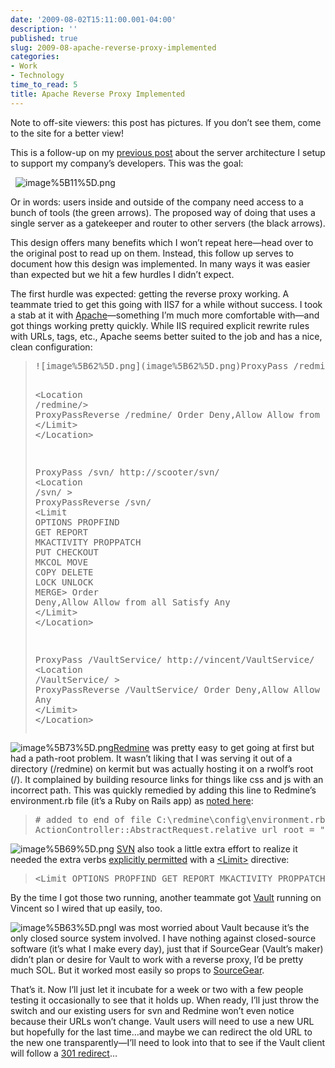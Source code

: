 ```yaml
---
date: '2009-08-02T15:11:00.001-04:00'
description: ''
published: true
slug: 2009-08-apache-reverse-proxy-implemented
categories:
- Work
- Technology
time_to_read: 5
title: Apache Reverse Proxy Implemented
---
```



Note to off-site viewers: this post has pictures. If you don’t see them, come to the site for a better view!

This is a follow-up on my [previous post](../2009/2009-07-structuring-our-developer-tools-with.html) about the server architecture I setup to support my company’s developers. This was the goal:

&#160; ![image%5B11%5D.png](image%5B11%5D.png) 

Or in words: users inside and outside of the company need access to a bunch of tools (the green arrows). The proposed way of doing that uses a single server as a gatekeeper and router to other servers (the black arrows).

This design offers many benefits which I won’t repeat here—head over to the original post to read up on them. Instead, this follow up serves to document how this design was implemented. In many ways it was easier than expected but we hit a few hurdles I didn’t expect.

The first hurdle was expected: getting the reverse proxy working. A teammate tried to get this going with IIS7 for a while without success. I took a stab at it with [Apache](http://www.apache.org/)—something I’m much more comfortable with—and got things working pretty quickly. While IIS required explicit rewrite rules with URLs, tags, etc., Apache seems better suited to the job and has a nice, clean configuration:
<blockquote>   <pre class="csharpcode">![image%5B62%5D.png](image%5B62%5D.png)ProxyPass /redmine/ http://rowlf/

<span class="kwrd">&lt;</span><span class="html">Location</span> /<span class="attr">redmine</span><span class="kwrd">/&gt;</span>
        ProxyPassReverse /redmine/
          Order Deny,Allow
          Allow from all
          Satisfy Any
        <span class="kwrd">&lt;/</span><span class="html">Limit</span><span class="kwrd">&gt;</span>
<span class="kwrd">&lt;/</span><span class="html">Location</span><span class="kwrd">&gt;</span>

ProxyPass /svn/ http://scooter/svn/
<span class="kwrd">&lt;</span><span class="html">Location</span> /<span class="attr">svn</span>/ <span class="kwrd">&gt;</span>
        ProxyPassReverse /svn/
        <span class="kwrd">&lt;</span><span class="html">Limit</span> <span class="attr">OPTIONS</span> <span class="attr">PROPFIND</span> <span class="attr">GET</span> <span class="attr">REPORT</span> <span class="attr">MKACTIVITY</span> <span class="attr">PROPPATCH</span> <span class="attr">PUT</span> <span class="attr">CHECKOUT</span> <span class="attr">MKCOL</span> <span class="attr">MOVE</span> <span class="attr">COPY</span> <span class="attr">DELETE</span> <span class="attr">LOCK</span> <span class="attr">UNLOCK</span> <span class="attr">MERGE</span><span class="kwrd">&gt;</span>
          Order Deny,Allow
          Allow from all
          Satisfy Any
        <span class="kwrd">&lt;/</span><span class="html">Limit</span><span class="kwrd">&gt;</span>
<span class="kwrd">&lt;/</span><span class="html">Location</span><span class="kwrd">&gt;</span>

ProxyPass /VaultService/ http://vincent/VaultService/
<span class="kwrd">&lt;</span><span class="html">Location</span> /<span class="attr">VaultService</span>/ <span class="kwrd">&gt;</span>
        ProxyPassReverse /VaultService/
          Order Deny,Allow
          Allow from all
          Satisfy Any
        <span class="kwrd">&lt;/</span><span class="html">Limit</span><span class="kwrd">&gt;</span>
<span class="kwrd">&lt;/</span><span class="html">Location</span><span class="kwrd">&gt;</span></pre>
</blockquote>


![image%5B73%5D.png](image%5B73%5D.png)[Redmine](http://www.redmine.org/) was pretty easy to get going at first but had a path-root problem. It wasn’t liking that I was serving it out of a directory (/redmine) on kermit but was actually hosting it on a rwolf’s root (/). It complained by building resource links for things like css and js with an incorrect path. This was quickly remedied by adding this line to Redmine’s environment.rb file (it’s a Ruby on Rails app) as [noted here](http://stackoverflow.com/questions/470961/configuring-ruby-on-rails-app-in-a-subdirectory-under-apache/470973#470973):

<blockquote>
  <pre class="csharpcode"><span class="rem"># added to end of file C:\redmine\config\environment.rb</span>
ActionController::AbstractRequest.relative_url_root = <span class="str">&quot;/redmine&quot;</span></pre>
</blockquote>


![image%5B69%5D.png](image%5B69%5D.png) [SVN](http://www.open.collab.net/products/subversion/) also took a little extra effort to realize it needed the extra verbs [explicitly permitted](http://silmor.de/49) with a [&lt;Limit&gt;](http://httpd.apache.org/docs/2.0/mod/core.html#limit) directive:

<blockquote>
  <pre class="csharpcode"><span class="kwrd">&lt;</span><span class="html">Limit</span> <span class="attr">OPTIONS</span> <span class="attr">PROPFIND</span> <span class="attr">GET</span> <span class="attr">REPORT</span> <span class="attr">MKACTIVITY</span> <span class="attr">PROPPATCH</span> <span class="attr">PUT</span> <span class="attr">CHECKOUT</span> <span class="attr">MKCOL</span> <span class="attr">MOVE</span> <span class="attr">COPY</span> <span class="attr">DELETE</span> <span class="attr">LOCK</span> <span class="attr">UNLOCK</span> <span class="attr">MERGE</span><span class="kwrd">&gt;</span> </pre>
</blockquote>


By the time I got those two running, another teammate got [Vault](http://www.sourcegear.com/vault/) running on Vincent so I wired that up easily, too. 


![image%5B63%5D.png](image%5B63%5D.png)I was most worried about Vault because it’s the only closed source system involved. I have nothing against closed-source software (it’s what I make every day), just that if SourceGear (Vault’s maker) didn’t plan or desire for Vault to work with a reverse proxy, I’d be pretty much SOL. But it worked most easily so props to [SourceGear](http://sourcegear.com/).


That’s it. Now I’ll just let it incubate for a week or two with a few people testing it occasionally to see that it holds up. When ready, I’ll just throw the switch and our existing users for svn and Redmine won’t even notice because their URLs won’t change. Vault users will need to use a new URL but hopefully for the last time…and maybe we can redirect the old URL to the new one transparently—I’ll need to look into that to see if the Vault client will follow a [301 redirect](http://www.webconfs.com/how-to-redirect-a-webpage.php)…